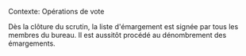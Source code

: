 Contexte: Opérations de vote

Dès la clôture du scrutin, la liste d'émargement est signée par tous les membres du bureau. Il est aussitôt procédé au dénombrement des émargements.